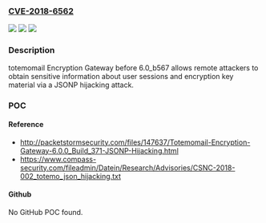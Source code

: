### [CVE-2018-6562](https://cve.mitre.org/cgi-bin/cvename.cgi?name=CVE-2018-6562)
![](https://img.shields.io/static/v1?label=Product&message=n%2Fa&color=blue)
![](https://img.shields.io/static/v1?label=Version&message=n%2Fa&color=blue)
![](https://img.shields.io/static/v1?label=Vulnerability&message=n%2Fa&color=brighgreen)

### Description

totemomail Encryption Gateway before 6.0_b567 allows remote attackers to obtain sensitive information about user sessions and encryption key material via a JSONP hijacking attack.

### POC

#### Reference
- http://packetstormsecurity.com/files/147637/Totemomail-Encryption-Gateway-6.0.0_Build_371-JSONP-Hijacking.html
- https://www.compass-security.com/fileadmin/Datein/Research/Advisories/CSNC-2018-002_totemo_json_hijacking.txt

#### Github
No GitHub POC found.

